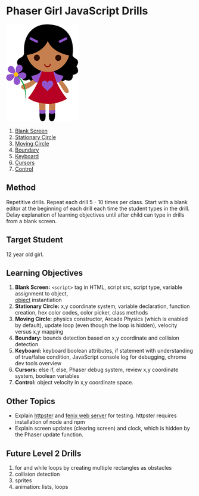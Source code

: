 # Phaser Girl JavaScript Drills
![](img/girl-flower.png)

1. [Blank Screen](01.html)
2. [Stationary Circle](02.html)
3. [Moving Circle](03.html)
4. [Boundary](04.html)
5. [Keyboard](05.html)
6. [Cursors](06.html)
7. [Control](07.html)

## Method
Repetitive drills. Repeat each drill 5 - 10 times per class. Start
with a blank editor at the beginning of each drill each time 
the student types in the drill.
Delay explanation of learning objectives until after child can type in
drills from a blank screen.

## Target Student
12 year old girl.

## Learning Objectives

1. **Blank Screen:** `<script>` tag in HTML, script src, script type, 
variable assignment to object,  
 [object](https://developer.mozilla.org/en-US/docs/Web/JavaScript/Guide/Working_with_Objects)
instantiation
2. **Stationary Circle:** x,y coordinate system,
variable declaration, function creation, 
hex color codes, color picker, class methods
3. **Moving Circle:** physics constructor, Arcade Physics (which is enabled
by default), update loop (even though the loop is hidden), velocity versus 
x,y mapping
4. **Boundary:** bounds detection based on x,y coordinate and collision detection
5. **Keyboard:** keyboard boolean attributes, if statement with understanding of
true/false condition, JavaScript console log for debugging, chrome dev tools
overview
6. **Cursors:** else if, else, Phaser debug system, review x,y coordinate system,
boolean variables
7. **Control:** object velocity in x,y coordinate space.

## Other Topics

* Explain [httpster](https://github.com/SimbCo/httpster) and 
[fenix web server](http://fenixwebserver.com/) for testing. httpster requires
installation of node and npm
* Explain screen updates (clearing screen) and clock, which is hidden
by the Phaser update function.

## Future Level 2 Drills 
1. for and while loops by creating multiple rectangles
as obstacles
2. collision detection
3. sprites
4. animation: lists, loops